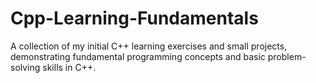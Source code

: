 # Cpp-Learning-Fundamentals
A collection of my initial C++ learning exercises and small projects, demonstrating fundamental programming concepts and basic problem-solving skills in C++.
